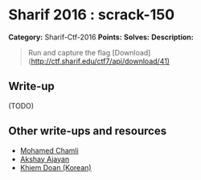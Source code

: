 # Sharif 2016 : scrack-150

**Category:** Sharif-Ctf-2016
**Points:**
**Solves:**
**Description:**

> Run and capture the flag [Download](<http://ctf.sharif.edu/ctf7/api/download/41)>


## Write-up

(TODO)

## Other write-ups and resources

* [Mohamed Chamli](https://youtu.be/wyfLCA4rCTY)
* [Akshay Ajayan](http://r00tus3r.blogspot.in/2016/12/sharif-ctf-re-challenges.html)
* [Khiem Doan (Korean)](https://drive.google.com/open?id=0B9TBGDYxcHZyaXZpeHgyMWFROTQ)
